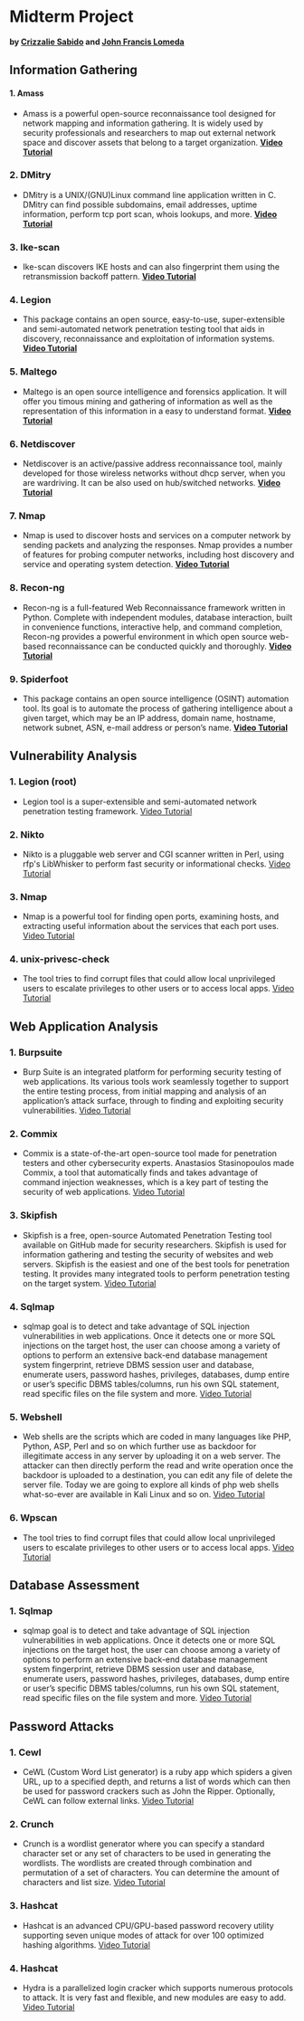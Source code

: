 # Midterm Project
**by [Crizzalie Sabido](https://www.instagram.com/crzzlymsc/) and [John Francis Lomeda](https://www.facebook.com/ahhlanahhhh/)**

## Information Gathering

#### 1. Amass
* Amass is a powerful open-source reconnaissance tool designed for network mapping and information gathering. It is widely used by security professionals and researchers to map out external network space and discover assets that belong to a target organization.
  [**Video Tutorial**](https://www.youtube.com/watch?v=8PaVBe0cbIU)

### 2. DMitry
* DMitry is a UNIX/(GNU)Linux command line application written in C. DMitry can find possible subdomains, email addresses, uptime information, perform tcp port scan, whois lookups, and more.
  [**Video Tutorial**](https://www.youtube.com/watch?v=-mFMjHNgnuw)

### 3. Ike-scan
* Ike-scan discovers IKE hosts and can also fingerprint them using the retransmission backoff pattern.
  [**Video Tutorial**](https://www.youtube.com/watch?v=Txw4sCnh_n8)

### 4. Legion
* This package contains an open source, easy-to-use, super-extensible and semi-automated network penetration testing tool that aids in discovery, reconnaissance and exploitation of information systems.
  [**Video Tutorial**](https://www.youtube.com/watch?v=0v2_UFhq6zQ)

### 5. Maltego
* Maltego is an open source intelligence and forensics application. It will offer you timous mining and gathering of information as well as the representation of this information in a easy to understand format.
  [**Video Tutorial**](https://www.youtube.com/watch?v=THBR_rcrAfg)

### 6. Netdiscover
* Netdiscover is an active/passive address reconnaissance tool, mainly developed for those wireless networks without dhcp server, when you are wardriving. It can be also used on hub/switched networks.
  [**Video Tutorial**](https://www.youtube.com/watch?v=TPtfJrKB4gs)

### 7. Nmap
* Nmap is used to discover hosts and services on a computer network by sending packets and analyzing the responses. Nmap provides a number of features for probing computer networks, including host discovery and service and operating system detection.
  [**Video Tutorial**](https://www.youtube.com/watch?v=NYgDzO8iQJ0)

### 8. Recon-ng
* Recon-ng is a full-featured Web Reconnaissance framework written in Python. Complete with independent modules, database interaction, built in convenience functions, interactive help, and command completion, Recon-ng provides a powerful environment in which open source web-based reconnaissance can be conducted quickly and thoroughly.
  [**Video Tutorial**](https://www.youtube.com/watch?v=pyDIppIJsgA)

### 9. Spiderfoot
* This package contains an open source intelligence (OSINT) automation tool. Its goal is to automate the process of gathering intelligence about a given target, which may be an IP address, domain name, hostname, network subnet, ASN, e-mail address or person’s name.
  [**Video Tutorial**](https://www.youtube.com/watch?v=jzkFWAUT9ns)



  

## Vulnerability Analysis

### 1. Legion (root)

* Legion tool is a super-extensible and semi-automated network penetration testing framework.
  [Video Tutorial](https://youtu.be/XDwzyu9GtYY?si=Ec-bo-rmwke62kcN)
  
### 2. Nikto

* Nikto is a pluggable web server and CGI scanner written in Perl, using rfp's LibWhisker to perform fast security or informational checks.
[Video Tutorial](https://youtu.be/ogUN8Nrr__g?si=IrAeiAIOoKnLqxXg)

### 3. Nmap

* Nmap is a powerful tool for finding open ports, examining hosts, and extracting useful information about the services that each port uses.
[Video Tutorial](https://youtu.be/W7076RPIgfQ?si=48XduZPOksyaPsLL)


### 4. unix-privesc-check 

* The tool tries to find corrupt files that could allow local unprivileged users to escalate privileges to other users or to access local apps.
[Video Tutorial](https://youtu.be/PDwWcX0a_Pk)









## Web Application Analysis

### 1. Burpsuite

* Burp Suite is an integrated platform for performing security testing of web applications. Its various tools work seamlessly together to support the entire testing process, from initial mapping and analysis of an application’s attack surface, through to finding and exploiting security vulnerabilities.
  [Video Tutorial](https://youtu.be/NN7qC7bUZos)
  
### 2. Commix

* Commix is a state-of-the-art open-source tool made for penetration testers and other cybersecurity experts. Anastasios Stasinopoulos made Commix, a tool that automatically finds and takes advantage of command injection weaknesses, which is a key part of testing the security of web applications.
[Video Tutorial](https://youtu.be/_cXcaVx1SMI)

### 3. Skipfish

* Skipfish is a free, open-source Automated Penetration Testing tool available on GitHub made for security researchers.  Skipfish is used for information gathering and testing the security of websites and web servers. Skipfish is the easiest and one of the best tools for penetration testing. It provides many integrated tools to perform penetration testing on the target system. 
[Video Tutorial](https://youtu.be/E3UNn7PTy4c)


### 4. Sqlmap 

* sqlmap goal is to detect and take advantage of SQL injection vulnerabilities in web applications. Once it detects one or more SQL injections on the target host, the user can choose among a variety of options to perform an extensive back-end database management system fingerprint, retrieve DBMS session user and database, enumerate users, password hashes, privileges, databases, dump entire or user’s specific DBMS tables/columns, run his own SQL statement, read specific files on the file system and more.
[Video Tutorial](https://youtu.be/OpX3PMjFj_M)

### 5. Webshell 

* Web shells are the scripts which are coded in many languages like PHP, Python, ASP, Perl and so on which further use as backdoor for illegitimate access in any server by uploading it on a web server. The attacker can then directly perform the read and write operation once the backdoor is uploaded to a destination, you can edit any file of delete the server file. Today we are going to explore all kinds of php web shells what-so-ever are available in Kali Linux and so on.
[Video Tutorial](https://youtu.be/VZUPbnWyLWE)

### 6. Wpscan 

* The tool tries to find corrupt files that could allow local unprivileged users to escalate privileges to other users or to access local apps.
[Video Tutorial](https://youtu.be/PDwWcX0a_Pk)




## Database Assessment

### 1. Sqlmap
* sqlmap goal is to detect and take advantage of SQL injection vulnerabilities in web applications. Once it detects one or more SQL injections on the target host, the user can choose among a variety of options to perform an extensive back-end database management system fingerprint, retrieve DBMS session user and database, enumerate users, password hashes, privileges, databases, dump entire or user’s specific DBMS tables/columns, run his own SQL statement, read specific files on the file system and more.
[Video Tutorial](https://youtu.be/OpX3PMjFj_M)





## Password Attacks

### 1. Cewl
* CeWL (Custom Word List generator) is a ruby app which spiders a given URL, up to a specified depth, and returns a list of words which can then be used for password crackers such as John the Ripper. Optionally, CeWL can follow external links.
  [Video Tutorial](https://www.youtube.com/watch?v=dPx7-TC-cTI)

### 2. Crunch
* Crunch is a wordlist generator where you can specify a standard character set or any set of characters to be used in generating the wordlists. The wordlists are created through combination and permutation of a set of characters. You can determine the amount of characters and list size.
  [Video Tutorial](https://www.youtube.com/watch?v=0ouVxR7hLvE)

### 3. Hashcat
* Hashcat is an advanced CPU/GPU-based password recovery utility supporting seven unique modes of attack for over 100 optimized hashing algorithms.
  [Video Tutorial](https://www.youtube.com/watch?v=5fy6Lq1vgZk)

### 4. Hashcat
* Hydra is a parallelized login cracker which supports numerous protocols to attack. It is very fast and flexible, and new modules are easy to add.
  [Video Tutorial](https://www.youtube.com/watch?v=kadJLB2rYWo)
